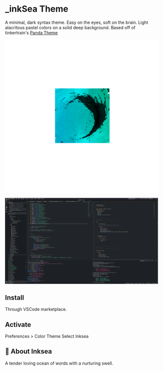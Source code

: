 # _inkSea Theme
A minimal, dark syntax theme. Easy on the eyes, soft on the brain. Light alacritous pastel colors on a solid deep background. Based off of tinkertrain's [Panda Theme](https://github.com/tinkertrain/panda-syntax-vscode)

![Sigil for _inkSea Theme](https://github.com/inksea/inksea-theme/blob/master/images/inksea.png "Sigil")

![Screenshot of _inkSea Theme](https://github.com/inksea/inksea-theme/blob/master/images/inksea-theme-screenshot.png "Screenshot")

## Install
Through VSCode marketplace.

## Activate
Preferences > Color Theme
Select Inksea


## 🌊 About Inksea
A tender loving ocean of words with a nurturing swell.
